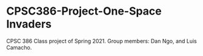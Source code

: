 # CPSC386-Project-One-Space Invaders
 CPSC 386 Class project of Spring 2021. Group members: Dan Ngo, and Luis Camacho.
